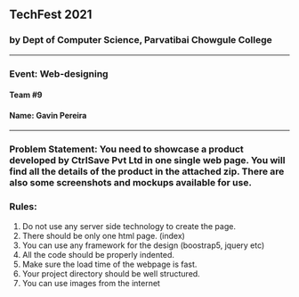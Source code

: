 ## TechFest 2021
### by Dept of Computer Science, Parvatibai Chowgule College
___
### Event: Web-designing
#### Team #9
#### Name: Gavin Pereira
---
### Problem Statement: You need to showcase a product developed by CtrlSave Pvt Ltd in one single web page. You will find all the details of the product in the attached zip. There are also some screenshots and  mockups available for use.

### Rules:
1. Do not use any server side technology to create the page. 
2. There should be only one html page. (index)
3. You can use any framework for the design (boostrap5, jquery etc)
4. All the code should be properly indented.
5. Make sure the load time of the webpage is fast. 
6. Your project directory should be well structured.
7. You can use images from the internet

